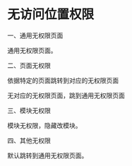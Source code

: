 # 无访问位置权限

一、通用无权限页面

通用无权限页面。

二、页面无权限

依据特定的页面跳转到对应的无权限页面

无对应的无权限页面，跳到通用无权限页面

三、模块无权限

模块无权限，隐藏改模块。

四、其他无权限

默认跳转到通用无权限页面。

